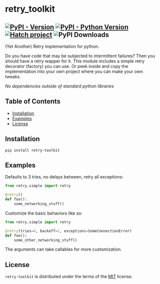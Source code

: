# retry_toolkit

[![PyPI - Version](https://img.shields.io/pypi/v/retry-toolkit.svg)](https://pypi.org/project/retry-toolkit)
[![PyPI - Python Version](https://img.shields.io/pypi/pyversions/retry-toolkit.svg)](https://pypi.org/project/retry-toolkit)
[![Hatch project](https://img.shields.io/badge/%F0%9F%A5%9A-Hatch-4051b5.svg)](https://github.com/pypa/hatch)
![PyPI Downloads](https://static.pepy.tech/badge/retry-toolkit)
-----

(Yet Another) Retry implementation for python.

Do you have code that may be subjected to intermittent failures? Then you should
have a retry wapper for it. This module includes a simple retry decorator
(factory) you can use. Or peek inside and copy the implementation into your own
project where you can make your own tweaks.

*No dependencies outside of standard python libraries*


## Table of Contents

- [Installation](#installation)
- [Examples](#examples)
- [License](#license)

## Installation

```console
pip install retry-toolkit
```

## Examples

Defaults to 3 tries, no delays between, retry all exceptions:

```python
from retry.simple import retry

@retry()
def foo():
    some_networking_stuff()
```

Customize the basic behaviors like so:

```python
from retry.simple import retry

@retry(tries=4, backoff=1, exceptions=SomeConnectionError)
def foo():
    some_other_networking_stuff()
```
The arguments can take callables for more customization.

## License

`retry-toolkit` is distributed under the terms of the
[MIT](https://spdx.org/licenses/MIT.html) license.
